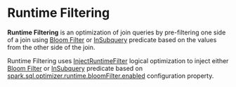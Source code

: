 # Runtime Filtering

**Runtime Filtering** is an optimization of join queries by pre-filtering one side of a join using [Bloom Filter](../bloom-filter-join/index.md) or [InSubquery](../expressions/InSubquery.md) predicate based on the values from the other side of the join.

Runtime Filtering uses [InjectRuntimeFilter](../logical-optimizations/InjectRuntimeFilter.md) logical optimization to inject either [Bloom Filter](../bloom-filter-join/index.md) or [InSubquery](../expressions/InSubquery.md) predicate based on [spark.sql.optimizer.runtime.bloomFilter.enabled](../configuration-properties.md#spark.sql.optimizer.runtime.bloomFilter.enabled) configuration property.
